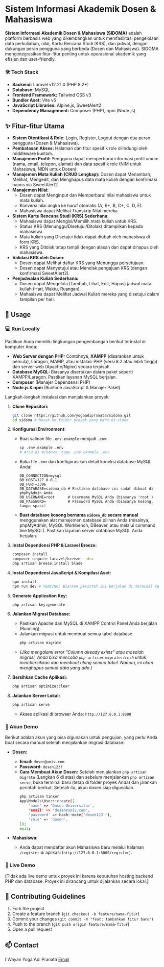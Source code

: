 # Sistem Informasi Akademik Dosen & Mahasiswa

**Sistem Informasi Akademik Dosen & Mahasiswa (SIDOMA)** adalah platform berbasis web yang dikembangkan untuk memfasilitasi pengelolaan data perkuliahan, nilai, Kartu Rencana Studi (KRS), dan jadwal, dengan dukungan peran pengguna yang berbeda (Dosen dan Mahasiswa). SIDOMA mengintegrasikan fitur-fitur penting untuk operasional akademik yang efisien dan user-friendly.

### 🛠️ Tech Stack
* **Backend:** Laravel v12.21.0 (PHP 8.2+)
* **Database:** MySQL
* **Frontend Framework:** Tailwind CSS v3
* **Bundler Aset:** Vite v5
* **JavaScript Libraries:** Alpine.js, SweetAlert2
* **Dependency Management:** Composer (PHP), npm (Node.js)

## ✨ Fitur-fitur Utama
* **Sistem Otentikasi & Role:** Login, Register, Logout dengan dua peran pengguna (Dosen & Mahasiswa).
* **Pembatasan Akses:** Halaman dan fitur spesifik role dilindungi oleh middleware kustom.
* **Manajemen Profil:** Pengguna dapat memperbarui informasi profil umum (nama, email, telepon, alamat) dan data spesifik role (NIM untuk Mahasiswa, NIDN untuk Dosen).
* **Manajemen Mata Kuliah (CRUD Lengkap):** Dosen dapat Menambah, Melihat, Mengedit, dan Menghapus data mata kuliah dengan konfirmasi hapus via SweetAlert2.
* **Manajemen Nilai:**
    * Dosen dapat Menginput dan Memperbarui nilai mahasiswa untuk mata kuliah.
    * Konversi nilai angka ke huruf otomatis (A, B+, B, C+, C, D, E).
    * Mahasiswa dapat Melihat Transkrip Nilai mereka.
* **Sistem Kartu Rencana Studi (KRS) Sederhana:**
    * Mahasiswa dapat Mengisi/Memilih mata kuliah untuk KRS.
    * Status KRS (Menunggu/Disetujui/Ditolak) ditampilkan kepada mahasiswa.
    * Mata kuliah yang Disetujui tidak dapat diubah oleh mahasiswa di form KRS.
    * KRS yang Ditolak tetap tampil dengan alasan dan dapat dihapus oleh mahasiswa.
* **Validasi KRS oleh Dosen:**
    * Dosen dapat Melihat daftar KRS yang Menunggu persetujuan.
    * Dosen dapat Menyetujui atau Menolak pengajuan KRS (dengan konfirmasi SweetAlert2).
* **Penjadwalan Kuliah Sederhana:**
    * Dosen dapat Mengelola (Tambah, Lihat, Edit, Hapus) jadwal mata kuliah (Hari, Waktu, Ruangan).
    * Mahasiswa dapat Melihat Jadwal Kuliah mereka yang disetujui dalam tampilan per hari.

## 🚀 Usage

### 💻 Run Locally
Pastikan Anda memiliki lingkungan pengembangan berikut terinstal di komputer Anda:
* **Web Server dengan PHP:** Contohnya, **XAMPP** (disarankan untuk pemula), Laragon, MAMP, atau instalasi PHP (versi 8.2 atau lebih tinggi) dan server web (Apache/Nginx) secara terpisah.
* **Database MySQL:** Biasanya disertakan dalam paket seperti XAMPP/Laragon. Pastikan layanan MySQL berjalan.
* **Composer** (Manajer Dependensi PHP)
* **Node.js & npm** (Runtime JavaScript & Manajer Paket)

Langkah-langkah instalasi dan menjalankan proyek:

1.  **Clone Repositori:**
    ```bash
    git clone https://github.com/yogaadipranata/sidoma.git
    cd sidoma # Masuk ke folder proyek yang baru di-clone
    ```
2.  **Konfigurasi Environment:**
    * Buat salinan file `.env.example` menjadi `.env`:
        ```bash
        cp .env.example .env
        # Atau di Windows: copy .env.example .env
        ```
    * Buka file `.env` dan konfigurasikan detail koneksi database MySQL Anda:
        ```dotenv
        DB_CONNECTION=mysql
        DB_HOST=127.0.0.1
        DB_PORT=3306
        DB_DATABASE=sidoma_db # Pastikan database ini sudah dibuat di phpMyAdmin Anda
        DB_USERNAME=root      # Username MySQL Anda (biasanya 'root')
        DB_PASSWORD=          # Password MySQL Anda (biasanya kosong, tanpa spasi)
        ```
    * **Buat database kosong bernama `sidoma_db` secara manual** menggunakan alat manajemen database pilihan Anda (misalnya, phpMyAdmin, MySQL Workbench, DBeaver, atau melalui command line MySQL). Pastikan layanan server database MySQL Anda berjalan.

3.  **Instal Dependensi PHP & Laravel Breeze:**
    ```bash
    composer install
    composer require laravel/breeze --dev
    php artisan breeze:install blade
    ```

4.  **Instal Dependensi JavaScript & Kompilasi Aset:**
    ```bash
    npm install
    npm run dev # PENTING: Biarkan perintah ini berjalan di terminal terpisah selama pengujian!
    ```

5.  **Generate Application Key:**
    ```bash
    php artisan key:generate
    ```

6.  **Jalankan Migrasi Database:**
    * Pastikan Apache dan MySQL di XAMPP Control Panel Anda berjalan (Running).
    * Jalankan migrasi untuk membuat semua tabel database:
        ```bash
        php artisan migrate
        ```
    * *(Jika mengalami error "Column already exists" atau masalah migrasi, Anda bisa mencoba `php artisan migrate:fresh` untuk membersihkan dan membuat ulang semua tabel. Namun, ini akan menghapus semua data yang ada.)*

7.  **Bersihkan Cache Aplikasi:**
    ```bash
    php artisan optimize:clear
    ```

8.  **Jalankan Server Lokal:**
    ```bash
    php artisan serve
    ```
    * Akses aplikasi di browser Anda: `http://127.0.0.1:8000`

### 🔑 Akun Demo
Berikut adalah akun yang bisa digunakan untuk pengujian, yang perlu Anda buat secara manual setelah menjalankan migrasi database:

* **Dosen:**
    * **Email:** `dosen@univ.com`
    * **Password:** `dosen123!`
    * **Cara Membuat Akun Dosen:**
        Setelah menjalankan `php artisan migrate` (Langkah 6 di atas) dan sebelum menjalankan `php artisan serve`, buka terminal baru (tetap di folder proyek Anda) dan jalankan perintah berikut. Setelah itu, akun dosen siap digunakan.
        ```bash
        php artisan tinker
        App\Models\User::create([
            'name' => 'Dosen Universitas',
            'email' => 'dosen@univ.com',
            'password' => Hash::make('dosen123!'),
            'role' => 'dosen',
        ]);
        exit;
        ```

* **Mahasiswa:**
    * Anda dapat mendaftar akun Mahasiswa baru melalui halaman `/register` di aplikasi (`http://127.0.0.1:8000/register`).

### 🔗 Live Demo
[Tidak ada live demo untuk proyek ini karena kebutuhan hosting backend PHP dan database. Proyek ini dirancang untuk dijalankan secara lokal.]

## 🤝 Contributing Guidelines
1. Fork the project
2. Create a feature branch (`git checkout -b feature/nama-fitur`)
3. Commit your changes (`git commit -m "feat: tambahkan fitur baru"`)
4. Push to the branch (`git push origin feature/nama-fitur`)
5. Open a pull request

## 📫 Contact
I Wayan Yoga Adi Pranata
[Email](mailto:yogaadipranata10@gmail.com)
